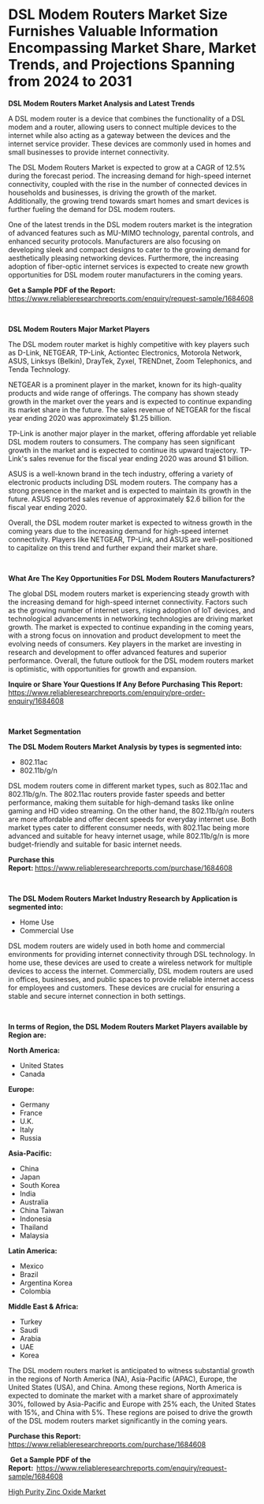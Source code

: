 <p><h1>DSL Modem Routers Market Size Furnishes Valuable Information Encompassing Market Share, Market Trends, and Projections Spanning from 2024 to 2031</h1></p><p><strong>DSL Modem Routers Market Analysis and Latest Trends</strong></p>
<p><p>A DSL modem router is a device that combines the functionality of a DSL modem and a router, allowing users to connect multiple devices to the internet while also acting as a gateway between the devices and the internet service provider. These devices are commonly used in homes and small businesses to provide internet connectivity.</p><p>The DSL Modem Routers Market is expected to grow at a CAGR of 12.5% during the forecast period. The increasing demand for high-speed internet connectivity, coupled with the rise in the number of connected devices in households and businesses, is driving the growth of the market. Additionally, the growing trend towards smart homes and smart devices is further fueling the demand for DSL modem routers.</p><p>One of the latest trends in the DSL modem routers market is the integration of advanced features such as MU-MIMO technology, parental controls, and enhanced security protocols. Manufacturers are also focusing on developing sleek and compact designs to cater to the growing demand for aesthetically pleasing networking devices. Furthermore, the increasing adoption of fiber-optic internet services is expected to create new growth opportunities for DSL modem router manufacturers in the coming years.</p></p>
<p><strong>Get a Sample PDF of the Report:&nbsp;</strong> <a href="https://www.reliableresearchreports.com/enquiry/request-sample/1684608">https://www.reliableresearchreports.com/enquiry/request-sample/1684608</a></p>
<p>&nbsp;</p>
<p><strong>DSL Modem Routers Major Market Players</strong></p>
<p><p>The DSL modem router market is highly competitive with key players such as D-Link, NETGEAR, TP-Link, Actiontec Electronics, Motorola Network, ASUS, Linksys (Belkin), DrayTek, Zyxel, TRENDnet, Zoom Telephonics, and Tenda Technology. </p><p>NETGEAR is a prominent player in the market, known for its high-quality products and wide range of offerings. The company has shown steady growth in the market over the years and is expected to continue expanding its market share in the future. The sales revenue of NETGEAR for the fiscal year ending 2020 was approximately $1.25 billion.</p><p>TP-Link is another major player in the market, offering affordable yet reliable DSL modem routers to consumers. The company has seen significant growth in the market and is expected to continue its upward trajectory. TP-Link's sales revenue for the fiscal year ending 2020 was around $1 billion.</p><p>ASUS is a well-known brand in the tech industry, offering a variety of electronic products including DSL modem routers. The company has a strong presence in the market and is expected to maintain its growth in the future. ASUS reported sales revenue of approximately $2.6 billion for the fiscal year ending 2020.</p><p>Overall, the DSL modem router market is expected to witness growth in the coming years due to the increasing demand for high-speed internet connectivity. Players like NETGEAR, TP-Link, and ASUS are well-positioned to capitalize on this trend and further expand their market share.</p></p>
<p>&nbsp;</p>
<p><strong>What Are The Key Opportunities For DSL Modem Routers Manufacturers?</strong></p>
<p><p>The global DSL modem routers market is experiencing steady growth with the increasing demand for high-speed internet connectivity. Factors such as the growing number of internet users, rising adoption of IoT devices, and technological advancements in networking technologies are driving market growth. The market is expected to continue expanding in the coming years, with a strong focus on innovation and product development to meet the evolving needs of consumers. Key players in the market are investing in research and development to offer advanced features and superior performance. Overall, the future outlook for the DSL modem routers market is optimistic, with opportunities for growth and expansion.</p></p>
<p><strong>Inquire or Share Your Questions If Any Before Purchasing This Report:</strong> <a href="https://www.reliableresearchreports.com/enquiry/pre-order-enquiry/1684608">https://www.reliableresearchreports.com/enquiry/pre-order-enquiry/1684608</a></p>
<p>&nbsp;</p>
<p><strong>Market Segmentation</strong></p>
<p><strong>The DSL Modem Routers Market Analysis by types is segmented into:</strong></p>
<p><ul><li>802.11ac</li><li>802.11b/g/n</li></ul></p>
<p><p>DSL modem routers come in different market types, such as 802.11ac and 802.11b/g/n. The 802.11ac routers provide faster speeds and better performance, making them suitable for high-demand tasks like online gaming and HD video streaming. On the other hand, the 802.11b/g/n routers are more affordable and offer decent speeds for everyday internet use. Both market types cater to different consumer needs, with 802.11ac being more advanced and suitable for heavy internet usage, while 802.11b/g/n is more budget-friendly and suitable for basic internet needs.</p></p>
<p><strong>Purchase this Report:&nbsp;</strong><a href="https://www.reliableresearchreports.com/purchase/1684608">https://www.reliableresearchreports.com/purchase/1684608</a></p>
<p>&nbsp;</p>
<p><strong>The DSL Modem Routers Market Industry Research by Application is segmented into:</strong></p>
<p><ul><li>Home Use</li><li>Commercial Use</li></ul></p>
<p><p>DSL modem routers are widely used in both home and commercial environments for providing internet connectivity through DSL technology. In home use, these devices are used to create a wireless network for multiple devices to access the internet. Commercially, DSL modem routers are used in offices, businesses, and public spaces to provide reliable internet access for employees and customers. These devices are crucial for ensuring a stable and secure internet connection in both settings.</p></p>
<p>&nbsp;</p>
<p><strong>In terms of Region, the DSL Modem Routers Market Players available by Region are:</strong></p>
<p>
    <p> <strong> North America: </strong>
        <ul>
            <li>United States</li>
            <li>Canada</li>
        </ul>
        </p> 
    <p> <strong> Europe: </strong>
        <ul>
            <li>Germany</li>
            <li>France</li>
            <li>U.K.</li>
            <li>Italy</li>
            <li>Russia</li>
        </ul>
        </p> 
    <p> <strong> Asia-Pacific: </strong>
        <ul>
            <li>China</li>
            <li>Japan</li>
            <li>South Korea</li>
            <li>India</li>
            <li>Australia</li>
            <li>China Taiwan</li>
            <li>Indonesia</li>
            <li>Thailand</li>
            <li>Malaysia</li>
        </ul>
        </p> 
    <p> <strong> Latin America: </strong>
        <ul>
            <li>Mexico</li>
            <li>Brazil</li>
            <li>Argentina Korea</li>
            <li>Colombia</li>
        </ul>
        </p> 
    <p> <strong> Middle East & Africa: </strong>
        <ul>
            <li>Turkey</li>
            <li>Saudi</li>
            <li>Arabia</li>
            <li>UAE</li>
            <li>Korea</li>
        </ul>
    </p>
    </p>
<p><p>The DSL modem routers market is anticipated to witness substantial growth in the regions of North America (NA), Asia-Pacific (APAC), Europe, the United States (USA), and China. Among these regions, North America is expected to dominate the market with a market share of approximately 30%, followed by Asia-Pacific and Europe with 25% each, the United States with 15%, and China with 5%. These regions are poised to drive the growth of the DSL modem routers market significantly in the coming years.</p></p>
<p><strong>Purchase this Report: </strong><a href="https://www.reliableresearchreports.com/purchase/1684608">https://www.reliableresearchreports.com/purchase/1684608</a></p>
<p>&nbsp;<strong>Get a Sample PDF of the Report:&nbsp;&nbsp;</strong><a href="https://www.reliableresearchreports.com/enquiry/request-sample/1684608">https://www.reliableresearchreports.com/enquiry/request-sample/1684608</a></p>
<p><strong></strong></p>
<p><p><a href="https://carnation-joke-41f.notion.site/High-Purity-Zinc-Oxide-Market-Research-Report-Provides-thorough-Industry-Overview-which-offers-an-I-5aced2d0b5664bc886a58e1a76575ad8">High Purity Zinc Oxide Market</a></p></p>